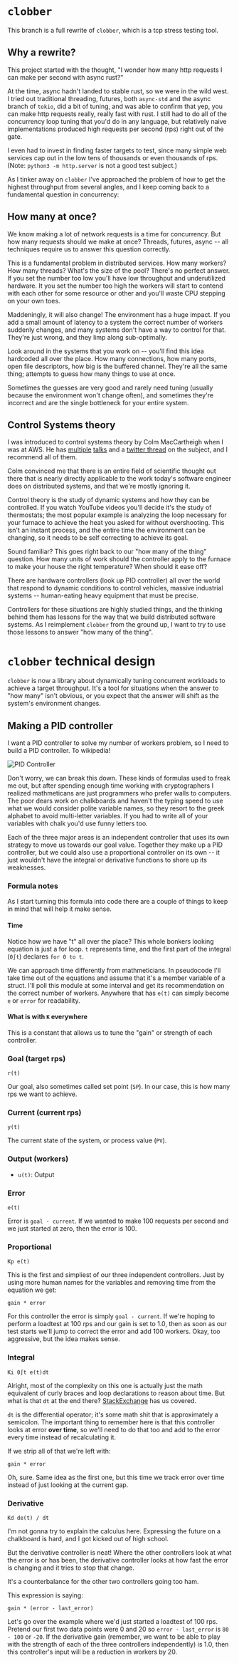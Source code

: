 # `clobber`

This branch is a full rewrite of `clobber`, which is a tcp stress testing tool.

## Why a rewrite?

This project started with the thought, "I wonder how many http requests I can make per second with async rust?"

At the time, async hadn't landed to stable rust, so we were in the wild west. 
I tried out traditional threading, futures, both `async-std` and the async branch of `tokio`, did a bit of tuning, and 
was able to confirm that yep, you can make http requests really, really fast with rust.
I still had to do all of the concurrency loop tuning that you'd do in any language, but relatively naive implementations produced high requests per second (rps) right out of the gate. 

I even had to invest in finding faster targets to test, since many simple web services cap out in the low tens of thousands or even thousands of rps. (Note: `python3 -m http.server` is not a good test subject.) 

As I tinker away on `clobber` I've approached the problem of how to get the highest throughput from several angles, and I keep coming back to a fundamental question in concurrency:

## How many at once?  

We know making a lot of network requests is a time for concurrency. 
But how many requests should we make at once? 
Threads, futures, async -- all techniques require us to answer this question correctly. 

This is a fundamental problem in distributed services.
How many workers?
How many threads? 
What's the size of the pool? 
There's no perfect answer.
If you set the number too low you'll have low throughput and underutilized hardware.
It you set the number too high the workers will start to contend with each other for some resource or other and you'll waste CPU stepping on your own toes.

Maddeningly, it will also change! The environment has a huge impact. 
If you add a small amount of latency to a system the correct number of workers suddenly changes, and many systems don't have a way to control for that. 
They're just wrong, and they limp along sub-optimally. 

Look around in the systems that you work on -- you'll find this idea hardcoded all over the place. 
How many connections, how many ports, open file descriptors, how big is the buffered channel.
They're all the same thing; attempts to guess how many things to use at once.

Sometimes the guesses are very good and rarely need tuning (usually because the environment won't change often), and sometimes they're incorrect and are the single bottleneck for your entire system.

## Control Systems theory

I was introduced to control systems theory by Colm MacCartheigh when I was at AWS.
He has [multiple](https://www.youtube.com/watch?v=3AxSwCC7I4s) [talks](https://www.youtube.com/watch?v=O8xLxNje30M) and a [twitter thread](https://twitter.com/colmmacc/status/1071089567246114816) on the subject, and I recommend all of them. 

Colm convinced me that there is an entire field of scientific thought out there that is nearly directly applicable to the work today's software engineer does on distributed systems, and that we're mostly ignoring it. 

Control theory is the study of dynamic systems and how they can be controlled. 
If you watch YouTube videos you'll decide it's the study of thermostats;
the most popular example is analyzing the loop necessary for your furnace to achieve the heat you asked for without overshooting.
This isn't an instant process, and the entire time the environment can be changing, so it needs to be self correcting to achieve its goal.

Sound familiar? This goes right back to our "how many of the thing" question. 
How many units of work should the controller apply to the furnace to make your house the right temperature? When should it ease off? 

There are hardware controllers (look up PID controller) all over the world that respond to dynamic conditions to control vehicles, massive industrial systems -- human-eating heavy equipment that must be precise. 

Controllers for these situations are highly studied things, and the thinking behind them has lessons for the way that we build distributed software systems. As I reimplement `clobber` from the ground up, I want to try to use those lessons to answer "how many of the thing".

# `clobber` technical design

`clobber` is now a library about dynamically tuning concurrent workloads to achieve a target throughput.
It's a tool for situations when the answer to "how many" isn't obvious, or you expect that the answer will shift as the system's environment changes. 

## Making a PID controller 

I want a PID controller to solve my number of workers problem, so I need to build a PID controller.
To wikipedia! 

![PID Controller](https://upload.wikimedia.org/wikipedia/commons/4/43/PID_en.svg)

Don't worry, we can break this down. 
These kinds of formulas used to freak me out, but after spending enough time working with cryptographers I realized mathmeticans are just programmers who prefer walls to computers.
The poor dears work on chalkboards and haven't the typing speed to use what we would consider polite variable names, so they resort to the greek alphabet to avoid multi-letter variables.
If you had to write all of your variables with chalk you'd use funny letters too.

Each of the three major areas is an independent controller that uses its own strategy to move us towards our goal value. 
Together they make up a PID controller, but we could also use a proportional controller on its own -- it just wouldn't have the integral or derivative functions to shore up its weaknesses.

### Formula notes 
As I start turning this formula into code there are a couple of things to keep in mind that will help it make sense.

#### Time
Notice how we have "t" all over the place? This whole bonkers looking equation is just a for loop. `t` represents time, and the first part of the integral (`0∫t`) declares `for 0 to t`.

We can approach time differently from mathmeticians. 
In pseudocode I'll take time out of the equations and assume that it's a member variable of a struct.
I'll poll this module at some interval and get its recommendation on the correct number of workers. 
Anywhere that has `e(t)` can simply become `e` or `error` for readability.

#### What is with `K` everywhere
This is a constant that allows us to tune the "gain" or strength of each controller.

### Goal (target rps)
```
r(t)
```
Our goal, also sometimes called set point (`SP`). In our case, this is how many rps we want to achieve.

### Current (current rps)
```
y(t)
```
The current state of the system, or process value (`PV`). 

### Output (workers)
- `u(t)`: Output

### Error 
```
e(t)
```
Error is `goal - current`. If we wanted to make 100 requests per second and we just started at zero, then the error is 100.

### Proportional
```
Kp e(t)
```

This is the first and simpliest of our three independent controllers. 
Just by using more human names for the variables and removing time from the equation we get:

```
gain * error
```

For this controller the error is simply `goal - current`. 
If we're hoping to perform a loadtest at 100 rps and our gain is set to 1.0, then as soon as our test starts we'll jump to correct the error and add 100 workers. 
Okay, too aggressive, but the idea makes sense.

### Integral
```
Ki 0∫t e(t)dt
```

Alright, most of the complexity on this one is actually just the math equivalent of curly braces and loop declarations to reason about time. 
But what is that `dt` at the end there? 
[StackExchange](https://math.stackexchange.com/questions/1479059/what-is-the-difference-between-d-dt-and-dy-dt) has us covered.

`dt` is the differential operator; it's some math shit that is approximately a semicolon. 
The important thing to remember here is that this controller looks at error **over time**, so we'll need to do that too and add to the error every time instead of recalculating it. 

If we strip all of that we're left with:

```
gain * error 
```

Oh, sure. Same idea as the first one, but this time we track error over time instead of just looking at the current gap.

### Derivative
```
Kd de(t) / dt
```

I'm not gonna try to explain the calculus here.
Expressing the future on a chalkboard is hard, and I got kicked out of high school.

But the derivative controller is neat! 
Where the other controllers look at what the error is or has been, the derivative controller looks at how fast the error is changing and it tries to stop that change. 

It's a counterbalance for the other two controllers going too ham.

This expression is saying:

```
gain * (error - last_error) 
```

Let's go over the example where we'd just started a loadtest of 100 rps.
Pretend our first two data points were 0 and 20 so `error - last_error` is `80 - 100` or `-20`. 
If the derivative gain (remember, we want to be able to play with the strength of each of the three controllers independently) is 1.0, then this controller's input will be a reduction in workers by 20.




